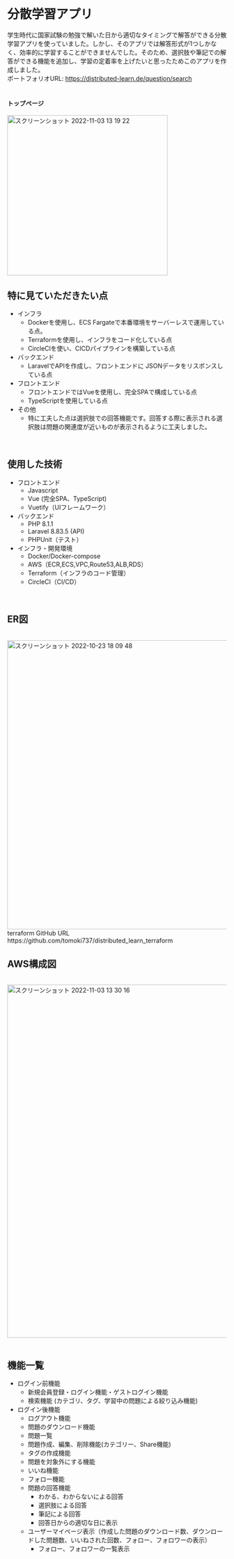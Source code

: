 

# 分散学習アプリ
学生時代に国家試験の勉強で解いた日から適切なタイミングで解答ができる分散学習アプリを使っていました。しかし、そのアプリでは解答形式が1つしかなく、効率的に学習することができませんでした。そのため、選択肢や筆記での解答ができる機能を追加し、学習の定着率を上げたいと思ったためこのアプリを作成しました。<br>
ポートフォリオURL: https://distributed-learn.de/question/search
<br>
<br>  

#### トップページ
<img width="368" alt="スクリーンショット 2022-11-03 13 19 22" src="https://user-images.githubusercontent.com/88951052/199647021-6ce36d84-99ef-4015-b9b4-da9274b26c42.png">
<br>

## 特に見ていただきたい点

- インフラ
  - Dockerを使用し、ECS Fargateで本番環境をサーバーレスで運用している点。
  - Terraformを使用し、インフラをコード化している点
  - CircleCIを使い、CICDパイプラインを構築している点
- バックエンド
  - LaravelでAPIを作成し、フロントエンドに JSONデータをリスポンスしている点
- フロントエンド
  - フロントエンドではVueを使用し、完全SPAで構成している点
  - TypeScriptを使用している点
- その他
  - 特に工夫した点は選択肢での回答機能です。回答する際に表示される選択肢は問題の関連度が近いものが表示されるように工夫しました。
<br>

## 使用した技術
* フロントエンド  
  * Javascript
  * Vue (完全SPA、TypeScript)
  * Vuetify（UIフレームワーク）
* バックエンド  
  * PHP 8.1.1
  * Laravel 8.83.5 (API)
  * PHPUnit（テスト）
* インフラ・開発環境  
  * Docker/Docker-compose
  * AWS（ECR,ECS,VPC,Route53,ALB,RDS）
  * Terraform（インフラのコード管理）
  * CircleCI（CI/CD）

<br>

## ER図

<br>

<img width="664" alt="スクリーンショット 2022-10-23 18 09 48" src="https://user-images.githubusercontent.com/88951052/197384015-06621b0f-87f7-44b5-afbb-46e3b240cda1.png">
<br>
terraform GitHub URL https://github.com/tomoki737/distributed_learn_terraform

## AWS構成図

<br>

<img width="811" alt="スクリーンショット 2022-11-03 13 30 16" src="https://user-images.githubusercontent.com/88951052/199647963-7ca55d6b-1d87-4c11-89a3-6d08e9c93b54.png">
<br>

<br>

## 機能一覧
* ログイン前機能
  * 新規会員登録・ログイン機能・ゲストログイン機能
  * 検索機能 (カテゴリ、タグ、学習中の問題による絞り込み機能)
* ログイン後機能
  * ログアウト機能
  * 問題のダウンロード機能
  * 問題一覧
  * 問題作成、編集、削除機能(カテゴリー、Share機能)
  * タグの作成機能
  * 問題を対象外にする機能
  * いいね機能
  * フォロー機能
  * 問題の回答機能
     * わかる、わからないによる回答
     * 選択肢による回答
     * 筆記による回答
     * 回答日からの適切な日に表示
  * ユーザーマイページ表示（作成した問題のダウンロード数、ダウンロードした問題数、いいねされた回数、フォロー、フォロワーの表示）
    * フォロー、フォロワーの一覧表示

